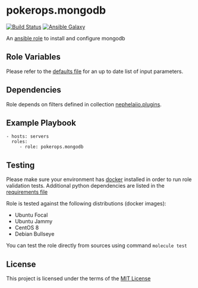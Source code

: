 # pokerops.mongodb

[![Build Status](https://github.com/pokerops/ansible-role-mongodb/workflows/molecule/badge.svg)](https://github.com/pokerops/ansible-role-mongodb/actions)
[![Ansible Galaxy](http://img.shields.io/badge/ansible--galaxy-pokerops.mongodb-blue.svg)](https://galaxy.ansible.com/pokerops/mongodb/)

An [ansible role](https://galaxy.ansible.com/pokerops/mongodb) to install and configure mongodb

## Role Variables

Please refer to the [defaults file](/defaults/main.yml) for an up to date list of input parameters.

## Dependencies

Role depends on filters defined in collection [nephelaiio.plugins](https://github.com/nephelaiio/ansible-collection-plugins).

## Example Playbook

```
- hosts: servers
  roles:
     - role: pokerops.mongodb
```

## Testing

Please make sure your environment has [docker](https://www.docker.com) installed in order to run role validation tests. Additional python dependencies are listed in the [requirements file](https://github.com/nephelaiio/ansible-role-requirements/blob/master/requirements.txt)

Role is tested against the following distributions (docker images):

  * Ubuntu Focal
  * Ubuntu Jammy
  * CentOS 8
  * Debian Bullseye

You can test the role directly from sources using command ` molecule test `

## License

This project is licensed under the terms of the [MIT License](/LICENSE)
